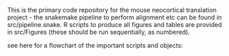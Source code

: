 This is the primary code repository for the mouse neocortical translation project - the snakemake pipeline to perform alignment etc can be found in src/pipeline.snake. R scripts to produce all figures and tables are provided in src/Figures (these should be run sequentially, as numbered).





see here for a flowchart of the important scripts and objects:



